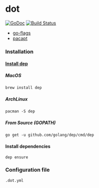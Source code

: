 # dot

[![GoDoc](https://godoc.org/github.com/LEI/dot?status.svg)](https://godoc.org/github.com/LEI/dot)
[![Build Status](https://travis-ci.org/LEI/dot.svg?branch=master)](https://travis-ci.org/LEI/dot)

- [go-flags](https://github.com/jessevdk/go-flags)
- [pacapt](https://github.com/icy/pacapt)

### Installation

#### [Install dep](https://golang.github.io/dep/docs/installation.html<Paste>)

##### MacOS

    brew install dep

##### ArchLinux

    pacman -S dep

##### From Source (GOPATH)

    go get -u github.com/golang/dep/cmd/dep

#### Install dependencies

    dep ensure

### Configuration file

`.dot.yml`
